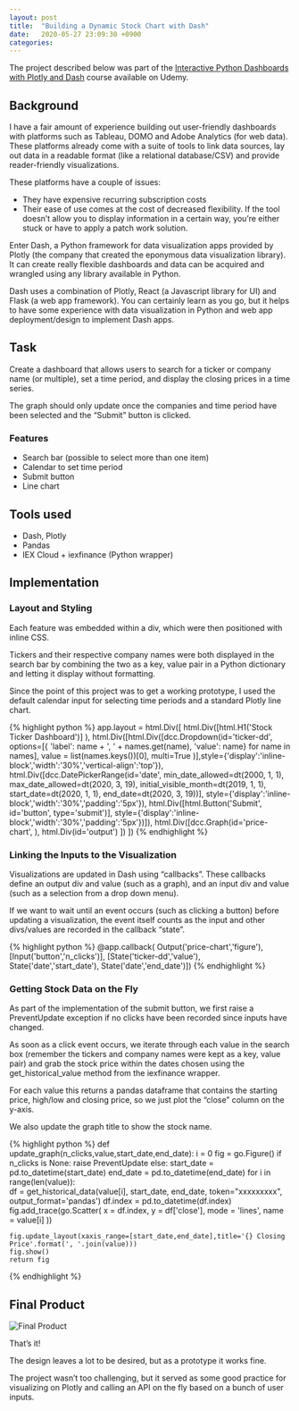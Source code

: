 ```yaml
---
layout: post
title:  "Building a Dynamic Stock Chart with Dash"
date:   2020-05-27 23:09:30 +0900
categories:
---
```


The project described below was part of the [Interactive Python Dashboards with Plotly and Dash](https://www.udemy.com/course/interactive-python-dashboards-with-plotly-and-dash/) course available on Udemy.

## Background

I have a fair amount of experience building out user-friendly dashboards with platforms such as Tableau, DOMO and Adobe Analytics (for web data). These platforms already come with a suite of tools to link data sources, lay out data in a readable format (like a relational database/CSV) and provide reader-friendly visualizations.

These platforms have a couple of issues:

* They have expensive recurring subscription costs
* Their ease of use comes at the cost of decreased flexibility. If the tool doesn’t allow you to display information in a certain way, you’re either stuck or have to apply a patch work solution.

Enter Dash, a Python framework for data visualization apps provided by Plotly (the company that created the eponymous data visualization library). It can create really flexible dashboards and data can be acquired and wrangled using any library available in Python.

Dash uses a combination of Plotly, React (a Javascript library for UI) and Flask (a web app framework). You can certainly learn as you go, but it helps to have some experience with data visualization in Python and web app deployment/design to implement Dash apps.

## Task

Create a dashboard that allows users to search for a ticker or company name (or multiple), set a time period, and display the closing prices in a time series.

The graph should only update once the companies and time period have been selected and the “Submit” button is clicked.

### Features

* Search bar (possible to select more than one item)
* Calendar to set time period
* Submit button
* Line chart

## Tools used

* Dash, Plotly
* Pandas
* IEX Cloud + iexfinance (Python wrapper)

## Implementation

### Layout and Styling

Each feature was embedded within a div, which were then positioned with inline CSS.

Tickers and their respective company names were both displayed in the search bar by combining the two as a key, value pair in a Python dictionary and letting it display without formatting.

Since the point of this project was to get a working prototype, I used the default calendar input for selecting time periods and a standard Plotly line chart.

{% highlight python %}
app.layout = html.Div([
    html.Div([html.H1('Stock Ticker Dashboard')]
            ),
    html.Div([html.Div([dcc.Dropdown(id='ticker-dd',
                          options=[{
                           'label': name + ', ' + names.get(name),
                           'value': name} for name in names],
                           value = list(names.keys())[0],
                           multi=True
                           )],style={'display':'inline-block','width':'30%','vertical-align':'top'}),
    html.Div([dcc.DatePickerRange(id='date',
                                  min_date_allowed=dt(2000, 1, 1),
                                  max_date_allowed=dt(2020, 3, 19),
                                  initial_visible_month=dt(2019, 1, 1),
                                  start_date=dt(2020, 1, 1),
                                  end_date=dt(2020, 3, 19))],
             style={'display':'inline-block','width':'30%','padding':'5px'}),
    html.Div([html.Button('Submit', id='button', type='submit')],
             style={'display':'inline-block','width':'30%','padding':'5px'})]),
    html.Div([dcc.Graph(id='price-chart',
                       ),
    html.Div(id='output')
             ])
])
{% endhighlight %}

### Linking the Inputs to the Visualization

Visualizations are updated in Dash using “callbacks”. These callbacks define an output div and value (such as a graph), and an input div and value (such as a selection from a drop down menu).

If we want to wait until an event occurs (such as clicking a button) before updating a visualization, the event itself counts as the input and other divs/values are recorded in the callback “state”.

{% highlight python %}
@app.callback(
    Output('price-chart','figure'),
    [Input('button','n_clicks')],
    [State('ticker-dd','value'),
     State('date','start_date'),
     State('date','end_date')])
{% endhighlight %}

### Getting Stock Data on the Fly

As part of the implementation of the submit button, we first raise a PreventUpdate exception if no clicks have been recorded since inputs have changed.

As soon as a click event occurs, we iterate through each value in the search box (remember the tickers and company names were kept as a key, value pair) and grab the stock price within the dates chosen using the get_historical_value method from the iexfinance wrapper.

For each value this returns a pandas dataframe that contains the starting price, high/low and closing price, so we just plot the  “close” column on the y-axis.

We also update the graph title to show the stock name.

{% highlight python %}
def update_graph(n_clicks,value,start_date,end_date):
    i = 0
    fig = go.Figure()
    if n_clicks is None:
        raise PreventUpdate
    else:
        start_date = pd.to_datetime(start_date)
        end_date = pd.to_datetime(end_date)
        for i in range(len(value)):     
            df = get_historical_data(value[i], start_date, end_date, token="xxxxxxxxx", output_format='pandas')
            df.index = pd.to_datetime(df.index)
            fig.add_trace(go.Scatter(
                x = df.index,
                y = df['close'],
                mode = 'lines',
                name = value[i]
                ))

    fig.update_layout(xaxis_range=[start_date,end_date],title='{} Closing Price'.format(', '.join(value)))
    fig.show()
    return fig
{% endhighlight %}

## Final Product

![Final Product](../assets/img/stocks_dashboard.png)

That’s it!

The design leaves a lot to be desired, but as a prototype it works fine.

The project wasn’t too challenging, but it served as some good practice for visualizing on Plotly and calling an API on the fly based on a bunch of user inputs.
